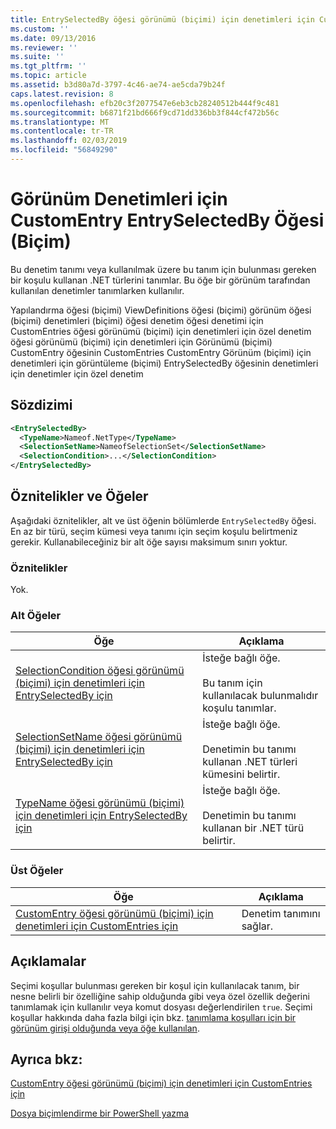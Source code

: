 ```yaml
---
title: EntrySelectedBy öğesi görünümü (biçimi) için denetimleri için CustomEntry için | Microsoft Docs
ms.custom: ''
ms.date: 09/13/2016
ms.reviewer: ''
ms.suite: ''
ms.tgt_pltfrm: ''
ms.topic: article
ms.assetid: b3d80a7d-3797-4c46-ae74-ae5cda79b24f
caps.latest.revision: 8
ms.openlocfilehash: efb20c3f2077547e6eb3cb28240512b444f9c481
ms.sourcegitcommit: b6871f21bd666f9cd71dd336bb3f844cf472b56c
ms.translationtype: MT
ms.contentlocale: tr-TR
ms.lasthandoff: 02/03/2019
ms.locfileid: "56849290"
---
```

# <a name="entryselectedby-element-for-customentry-for-controls-for-view-format"></a>Görünüm Denetimleri için CustomEntry EntrySelectedBy Öğesi (Biçim)

Bu denetim tanımı veya kullanılmak üzere bu tanım için bulunması gereken bir koşulu kullanan .NET türlerini tanımlar. Bu öğe bir görünüm tarafından kullanılan denetimler tanımlarken kullanılır.

Yapılandırma öğesi (biçimi) ViewDefinitions öğesi (biçimi) görünüm öğesi (biçimi) denetimleri (biçimi) öğesi denetim öğesi denetimi için CustomEntries öğesi görünümü (biçimi) için denetimleri için özel denetim öğesi görünümü (biçimi) için denetimleri için Görünümü (biçimi) CustomEntry öğesinin CustomEntries CustomEntry Görünüm (biçimi) için denetimleri için görüntüleme (biçimi) EntrySelectedBy öğesinin denetimleri için denetimler için özel denetim

## <a name="syntax"></a>Sözdizimi

```xml
<EntrySelectedBy>
  <TypeName>Nameof.NetType</TypeName>
  <SelectionSetName>NameofSelectionSet</SelectionSetName>
  <SelectionCondition>...</SelectionCondition>
</EntrySelectedBy>
```

## <a name="attributes-and-elements"></a>Öznitelikler ve Öğeler

Aşağıdaki öznitelikler, alt ve üst öğenin bölümlerde `EntrySelectedBy` öğesi. En az bir türü, seçim kümesi veya tanımı için seçim koşulu belirtmeniz gerekir. Kullanabileceğiniz bir alt öğe sayısı maksimum sınırı yoktur.

### <a name="attributes"></a>Öznitelikler

Yok.

### <a name="child-elements"></a>Alt Öğeler

|Öğe|Açıklama|
|-------------|-----------------|
|[SelectionCondition öğesi görünümü (biçimi) için denetimleri için EntrySelectedBy için](./selectioncondition-element-for-entryselectedby-for-controls-for-view-format.md)|İsteğe bağlı öğe.<br /><br /> Bu tanım için kullanılacak bulunmalıdır koşulu tanımlar.|
|[SelectionSetName öğesi görünümü (biçimi) için denetimleri için EntrySelectedBy için](./selectionsetname-element-for-entryselectedby-for-controls-for-view-format.md)|İsteğe bağlı öğe.<br /><br /> Denetimin bu tanımı kullanan .NET türleri kümesini belirtir.|
|[TypeName öğesi görünümü (biçimi) için denetimleri için EntrySelectedBy için](./typename-element-for-entryselectedby-for-controls-for-view-format.md)|İsteğe bağlı öğe.<br /><br /> Denetimin bu tanımı kullanan bir .NET türü belirtir.|

### <a name="parent-elements"></a>Üst Öğeler

|Öğe|Açıklama|
|-------------|-----------------|
|[CustomEntry öğesi görünümü (biçimi) için denetimleri için CustomEntries için](./customentry-element-for-customentries-for-controls-for-view-format.md)|Denetim tanımını sağlar.|

## <a name="remarks"></a>Açıklamalar

Seçimi koşullar bulunması gereken bir koşul için kullanılacak tanım, bir nesne belirli bir özelliğine sahip olduğunda gibi veya özel özellik değerini tanımlamak için kullanılır veya komut dosyası değerlendirilen `true`. Seçimi koşullar hakkında daha fazla bilgi için bkz. [tanımlama koşulları için bir görünüm girişi olduğunda veya öğe kullanılan](./defining-conditions-for-displaying-data.md).

## <a name="see-also"></a>Ayrıca bkz:

[CustomEntry öğesi görünümü (biçimi) için denetimleri için CustomEntries için](./customentry-element-for-customentries-for-controls-for-view-format.md)

[Dosya biçimlendirme bir PowerShell yazma](./writing-a-powershell-formatting-file.md)

